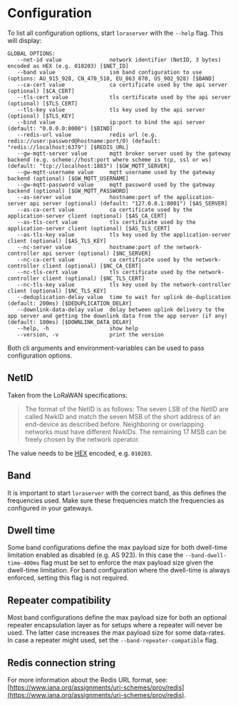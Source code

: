 # Configuration

To list all configuration options, start `loraserver` with the `--help`
flag. This will display:

```
GLOBAL OPTIONS:
   --net-id value               network identifier (NetID, 3 bytes) encoded as HEX (e.g. 010203) [$NET_ID]
   --band value                 ism band configuration to use (options: AU_915_928, CN_470_510, EU_863_870, US_902_928) [$BAND]
   --ca-cert value              ca certificate used by the api server (optional) [$CA_CERT]
   --tls-cert value             tls certificate used by the api server (optional) [$TLS_CERT]
   --tls-key value              tls key used by the api server (optional) [$TLS_KEY]
   --bind value                 ip:port to bind the api server (default: "0.0.0.0:8000") [$BIND]
   --redis-url value            redis url (e.g. redis://user:password@hostname:port/0) (default: "redis://localhost:6379") [$REDIS_URL]
   --gw-mqtt-server value       mqtt broker server used by the gateway backend (e.g. scheme://host:port where scheme is tcp, ssl or ws) (default: "tcp://localhost:1883") [$GW_MQTT_SERVER]
   --gw-mqtt-username value     mqtt username used by the gateway backend (optional) [$GW_MQTT_USERNAME]
   --gw-mqtt-password value     mqtt password used by the gateway backend (optional) [$GW_MQTT_PASSWORD]
   --as-server value            hostname:port of the application-server api server (optional) (default: "127.0.0.1:8001") [$AS_SERVER]
   --as-ca-cert value           ca certificate used by the application-server client (optional) [$AS_CA_CERT]
   --as-tls-cert value          tls certificate used by the application-server client (optional) [$AS_TLS_CERT]
   --as-tls-key value           tls key used by the application-server client (optional) [$AS_TLS_KEY]
   --nc-server value            hostname:port of the network-controller api server (optional) [$NC_SERVER]
   --nc-ca-cert value           ca certificate used by the network-controller client (optional) [$NC_CA_CERT]
   --nc-tls-cert value          tls certificate used by the network-controller client (optional) [$NC_TLS_CERT]
   --nc-tls-key value           tls key used by the network-controller client (optional) [$NC_TLS_KEY]
   --deduplication-delay value  time to wait for uplink de-duplication (default: 200ms) [$DEDUPLICATION_DELAY]
   --downlink-data-delay value  delay between uplink delivery to the app server and getting the downlink data from the app server (if any) (default: 100ms) [$DOWNLINK_DATA_DELAY]
   --help, -h                   show help
   --version, -v                print the version
```

Both cli arguments and environment-variables can be used to pass configuration
options.

## NetID

Taken from the LoRaWAN specifications:

> The format of the NetID is as follows: The seven LSB of the NetID are called NwkID and
> match the seven MSB of the short address of an end-device as described before.
> Neighboring or overlapping networks must have different NwkIDs. The remaining 17 MSB
> can be freely chosen by the network operator.

The value needs to be [HEX](https://en.wikipedia.org/wiki/Hexadecimal) encoded, e.g. ``010203``.

## Band

It is important to start `loraserver` with the correct band, as this defines
the frequencies used. Make sure these frequencies match the frequencies as
configured in your gateways.

## Dwell time

Some band configurations define the max payload size for both dwell-time
limitation enabled as disabled (e.g. AS 923). In this case the
`--band-dwell-time-400ms` flag must be set to enforce the max payload size
given the dwell-time limitation. For band configuration where the dwell-time is
always enforced, setting this flag is not required.

## Repeater compatibility

Most band configurations define the max payload size for both an optional
repeater encapsulation layer as for setups where a repeater will never
be used. The latter case increases the max payload size for some data-rates.
In case a repeater might used, set the `--band-repeater-compatible` flag.

## Redis connection string

For more information about the Redis URL format, see:
[https://www.iana.org/assignments/uri-schemes/prov/redis](https://www.iana.org/assignments/uri-schemes/prov/redis).
